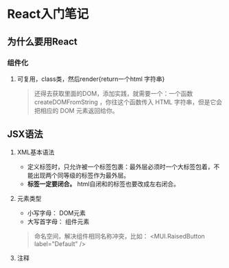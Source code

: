 # React入门笔记

## 为什么要用React

### 组件化
1. 可复用，class类，然后render{return一个html 字符串}
   >还得去获取里面的DOM，添加实践，就需要一个：一个函数 createDOMFromString ，你往这个函数传入 HTML 字符串，但是它会把相应的 DOM 元素返回给你。




## JSX语法
1. XML基本语法
   - 定义标签时，只允许被一个标签包裹：最外层必须时一个大标签包着，不能出现两个同等级的标签作为最外层。
   - **标签一定要闭合。** html自闭和的标签也要改成左右闭合。

2. 元素类型
   - 小写字母： DOM元素
   - 大写首字母： 组件元素
   >命名空间，解决组件相同名称冲突，比如： <MUI.RaisedButton label="Default" />

3. 注释
